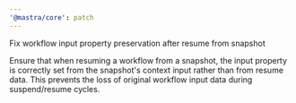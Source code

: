 ```yaml
---
'@mastra/core': patch
---
```


Fix workflow input property preservation after resume from snapshot

Ensure that when resuming a workflow from a snapshot, the input property is correctly set from the snapshot's context input rather than from resume data. This prevents the loss of original workflow input data during suspend/resume cycles.